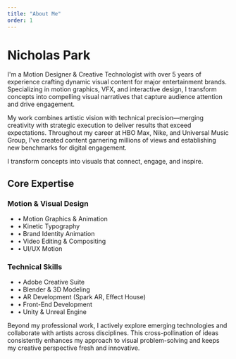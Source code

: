 ```yaml
---
title: "About Me"
order: 1
---
```


<h1>Nicholas Park</h1>

<p>I'm a Motion Designer & Creative Technologist with over 5 years of experience crafting dynamic visual content for major entertainment brands. Specializing in motion graphics, VFX, and interactive design, I transform concepts into compelling visual narratives that capture audience attention and drive engagement.</p>

<p>My work combines artistic vision with technical precision—merging creativity with strategic execution to deliver results that exceed expectations. Throughout my career at HBO Max, Nike, and Universal Music Group, I've created content garnering millions of views and establishing new benchmarks for digital engagement.</p>

<div class="bg-gradient-to-r from-primary-50 to-white border-l-4 border-primary-500 pl-6 pr-4 py-8 my-12">
  <p class="text-xl md:text-2xl font-medium text-gray-800 max-w-2xl">
    I transform <span class="text-primary-700">concepts</span> into <span class="text-primary-700">visuals</span> that connect, engage, and inspire.
  </p>
</div>

<h2>Core Expertise</h2>

<div class="grid grid-cols-1 md:grid-cols-2 gap-6 my-8">
  <div class="bg-white p-6 rounded-lg border border-gray-200 shadow-sm">
    <h3 class="text-xl font-bold text-gray-900 mb-3">Motion & Visual Design</h3>
    <ul class="space-y-2 text-gray-700">
      <li>• Motion Graphics & Animation</li>
      <li>• Kinetic Typography</li>
      <li>• Brand Identity Animation</li>
      <li>• Video Editing & Compositing</li>
      <li>• UI/UX Motion</li>
    </ul>
  </div>
  
  <div class="bg-white p-6 rounded-lg border border-gray-200 shadow-sm">
    <h3 class="text-xl font-bold text-gray-900 mb-3">Technical Skills</h3>
    <ul class="space-y-2 text-gray-700">
      <li>• Adobe Creative Suite</li>
      <li>• Blender & 3D Modeling</li>
      <li>• AR Development (Spark AR, Effect House)</li>
      <li>• Front-End Development</li>
      <li>• Unity & Unreal Engine</li>
    </ul>
  </div>
</div>

<p>Beyond my professional work, I actively explore emerging technologies and collaborate with artists across disciplines. This cross-pollination of ideas consistently enhances my approach to visual problem-solving and keeps my creative perspective fresh and innovative.</p>